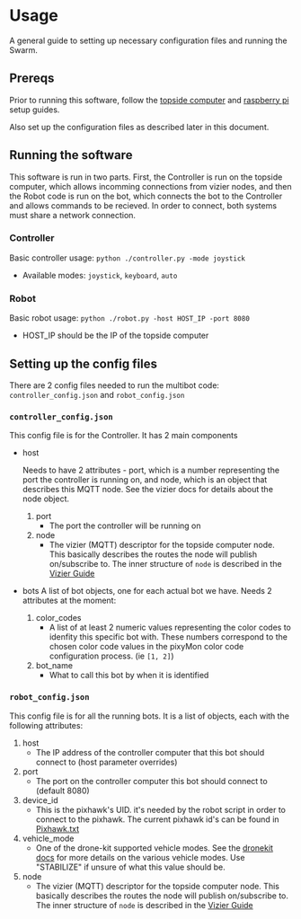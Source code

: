 # Usage

A general guide to setting up necessary configuration files and running the Swarm.

## Prereqs

Prior to running this software, follow the [topside computer](TopsideComputer.md) and [raspberry pi](RaspberryPi.md) setup guides.

Also set up the configuration files as described later in this document.

## Running the software

This software is run in two parts.  First, the Controller is run on the topside computer, which allows incomming connections from vizier nodes, and then the Robot code is run on the bot, which connects the bot to the Controller and allows commands to be recieved.  In order to connect, both systems must share a network connection.

### Controller

Basic controller usage: `python ./controller.py -mode joystick`
    
- Available modes: `joystick`, `keyboard`, `auto`

### Robot

Basic robot usage: `python ./robot.py -host HOST_IP -port 8080`

- HOST_IP should be the IP of the topside computer


## Setting up the config files

There are 2 config files needed to run the multibot code: `controller_config.json` and `robot_config.json`

### `controller_config.json`

This config file is for the Controller. It has 2 main components

- host

    Needs to have 2 attributes - port, which is a number representing the port the controller is running on, and node, which is an object that describes this MQTT node. See the vizier docs for details about the node object.

    1. port
       - The port the controller will be running on
    2. node
       - The vizier (MQTT) descriptor for the topside computer node. This basically describes the routes the node will publish on/subscribe to.  The inner structure of `node` is described in the [Vizier Guide](Vizier.md#installation)
- bots
    A list of bot objects, one for each actual bot we have. Needs 2 attributes at the moment:
    1. color_codes
       - A list of at least 2 numeric values representing the color codes to idenfity this specific bot with. These numbers correspond to the chosen color code values in the pixyMon color code configuration process. (ie `[1, 2]`)
    2. bot_name
       - What to call this bot by when it is identified

### `robot_config.json`
This config file is for all the running bots. It is a list of objects, each with the following attributes:
1. host
   - The IP address of the controller computer that this bot should connect to (host parameter overrides)
2. port
   - The port on the controller computer this bot should connect to (default 8080)
3. device_id
   - This is the pixhawk's UID. it's needed by the robot script in order to connect to the pixhawk. The current pixhawk id's can be found in [Pixhawk.txt](../../util/Pixhawk.txt)
4. vehicle_mode
   - One of the drone-kit supported vehicle modes. See the [dronekit docs](https://dronekit-python.readthedocs.io/en/latest/automodule.html#dronekit.VehicleMode) for more details on the various vehicle modes. Use "STABILIZE" if unsure of what this value should be.
5. node
   - The vizier (MQTT) descriptor for the topside computer node. This basically describes the routes the node will publish on/subscribe to. The inner structure of `node` is described in the [Vizier Guide](Vizier.md#installation)
